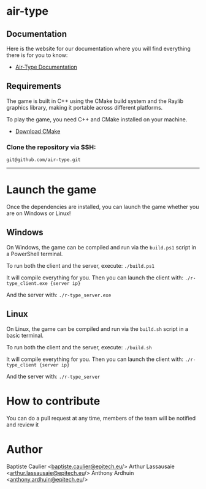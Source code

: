 # air-type

## Documentation

Here is the website for our documentation where you will find everything there is for you to know:
- [Air-Type Documentation](https://babouuchee.github.io/doc-air-type.github.io/)

## Requirements

The game is built in C++ using the CMake build system and the Raylib graphics library, making it portable across different platforms.

To play the game, you need C++ and CMake installed on your machine.

- [Download CMake](https://cmake.org/download/)

### Clone the repository via SSH:
`git@github.com/air-type.git`

---

# Launch the game

Once the dependencies are installed, you can launch the game whether you are on Windows or Linux!

## Windows

On Windows, the game can be compiled and run via the `build.ps1` script in a PowerShell terminal.

To run both the client and the server, execute:
`./build.ps1`

It will compile everything for you. Then you can launch the client with:
`./r-type_client.exe {server ip}`

And the server with:
`./r-type_server.exe`

## Linux

On Linux, the game can be compiled and run via the `build.sh` script in a basic terminal.

To run both the client and the server, execute:
`./build.sh`

It will compile everything for you. Then you can launch the client with:
`./r-type_client {server ip}`

And the server with:
`./r-type_server`

# How to contribute

You can do a pull request at any time, members of the team will be notified and review it

# Author

Baptiste Caulier <baptiste.caulier@epitech.eu/>
Arthur Lassausaie <arthur.lassausaie@epitech.eu/>
Anthony Ardhuin <anthony.ardhuin@epitech.eu/>
